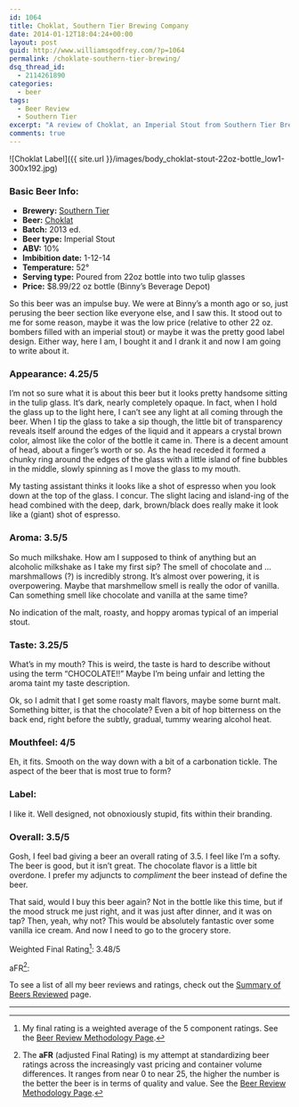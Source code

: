 ```yaml
---
id: 1064
title: Choklat, Southern Tier Brewing Company
date: 2014-01-12T18:04:24+00:00
layout: post
guid: http://www.williamsgodfrey.com/?p=1064
permalink: /choklate-southern-tier-brewing/
dsq_thread_id:
  - 2114261890
categories:
  - beer
tags:
  - Beer Review
  - Southern Tier
excerpt: "A review of Choklat, an Imperial Stout from Southern Tier Brewing Company."
comments: true
---
```


![Choklat Label]({{ site.url }}/images/body_choklat-stout-22oz-bottle_low1-300x192.jpg)

### Basic Beer Info:

  * **Brewery:** <a title="Southern Tier Brewing Company" href="http://www.stbcbeer.com/" target="_blank">Southern Tier</a>
  * **Beer:** <a title="Choklat" href="http://www.stbcbeer.com/black-water/choklat/" target="_blank">Choklat</a>
  * **Batch:** 2013 ed.
  * **Beer type:** Imperial Stout
  * **ABV:** 10%
  * **Imbibition date:** 1-12-14
  * **Temperature:** 52°
  * **Serving type:** Poured from 22oz bottle into two tulip glasses
  * **Price:** $8.99/22 oz bottle (Binny&#8217;s Beverage Depot)

So this beer was an impulse buy. We were at Binny&#8217;s a month ago or so, just perusing the beer section like everyone else, and I saw this. It stood out to me for some reason, maybe it was the low price (relative to other 22 oz. bombers filled with an imperial stout) or maybe it was the pretty good label design. Either way, here I am, I bought it and I drank it and now I am going to write about it.

### Appearance: 4.25/5

I&#8217;m not so sure what it is about this beer but it looks pretty handsome sitting in the tulip glass. It&#8217;s dark, nearly completely opaque. In fact, when I hold the glass up to the light here, I can&#8217;t see any light at all coming through the beer. When I tip the glass to take a sip though, the little bit of transparency reveals itself around the edges of the liquid and it appears a crystal brown color, almost like the color of the bottle it came in. There is a decent amount of head, about a finger&#8217;s worth or so. As the head receded it formed a chunky ring around the edges of the glass with a little island of fine bubbles in the middle, slowly spinning as I move the glass to my mouth.

My tasting assistant thinks it looks like a shot of espresso when you look down at the top of the glass. I concur. The slight lacing and island-ing of the head combined with the deep, dark, brown/black does really make it look like a (giant) shot of espresso.

### Aroma: 3.5/5

So much milkshake. How am I supposed to think of anything but an alcoholic milkshake as I take my first sip? The smell of chocolate and &#8230; marshmallows (?) is incredibly strong. It&#8217;s almost over powering, it is overpowering. Maybe that marshmellow smell is really the odor of vanilla. Can something smell like chocolate and vanilla at the same time?

No indication of the malt, roasty, and hoppy aromas typical of an imperial stout.

### Taste: 3.25/5

What&#8217;s in my mouth? This is weird, the taste is hard to describe without using the term &#8220;CHOCOLATE!!&#8221; Maybe I&#8217;m being unfair and letting the aroma taint my taste description.

Ok, so I admit that I get some roasty malt flavors, maybe some burnt malt. Something bitter, is that the chocolate? Even a bit of hop bitterness on the back end, right before the subtly, gradual, tummy wearing alcohol heat.

### Mouthfeel: 4/5

Eh, it fits. Smooth on the way down with a bit of a carbonation tickle. The aspect of the beer that is most true to form?

### Label:

I like it. Well designed, not obnoxiously stupid, fits within their branding.

### Overall: 3.5/5

Gosh, I feel bad giving a beer an overall rating of 3.5. I feel like I&#8217;m a softy. The beer is good, but it isn&#8217;t great. The chocolate flavor is a little bit overdone. I prefer my adjuncts to _compliment_ the beer instead of define the beer.

That said, would I buy this beer again? Not in the bottle like this time, but if the mood struck me just right, and it was just after dinner, and it was on tap? Then, yeah, why not? This would be absolutely fantastic over some vanilla ice cream. And now I need to go to the grocery store.

Weighted Final Rating[^1]: 3.48/5


aFR[^2]:  


To see a list of all my beer reviews and ratings, check out the [Summary of Beers Reviewed](http://www.williamsgodfrey.com/summary-beers-reviewed-scores/ "All reviewed beers and their ratings") page.

---

[^1]: My final rating is a weighted average of the 5 component ratings. See the [Beer Review Methodology Page](http://www.williamsgodfrey.com/beer-review-methodology/ "Beer Review Methodology").
[^2]: The **aFR** (adjusted Final Rating) is my attempt at standardizing beer ratings across the increasingly vast pricing and container volume differences. It ranges from near 0 to near 25, the higher the number is the better the beer is in terms of quality and value. See the [Beer Review Methodology Page](http://www.williamsgodfrey.com/beer-review-methodology/ "Beer Review Methodology").